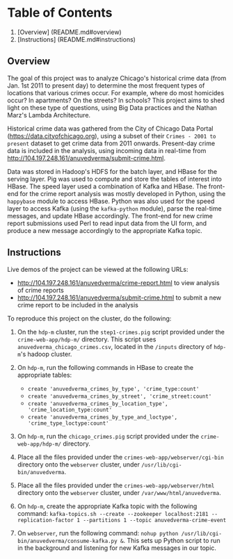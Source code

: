 # Table of Contents

1. [Overview] (README.md#overview)
2. [Instructions] (README.md#instructions)


## Overview
The goal of this project was to analyze Chicago's historical crime data (from Jan. 1st 2011 to present day) to determine the most frequent types of locations that various crimes occur. For example, where do most homicides occur? In apartments? On the streets? In schools? This project aims to shed light on these type of questions, using Big Data practices and the Nathan Marz's Lambda Architecture.


Historical crime data was gathered from the City of Chicago Data Portal (https://data.cityofchicago.org), using a subset of their `Crimes - 2001 to present` dataset to get crime data from 2011 onwards. Present-day crime data is included in the analysis, using incoming data in real-time from http://104.197.248.161/anuvedverma/submit-crime.html.


Data was stored in Hadoop's HDFS for the batch layer, and HBase for the serving layer. Pig was used to compute and store the tables of interest into HBase. The speed layer used a combination of Kafka and HBase.
The front-end for the crime report analysis was mostly developed in Python, using the `happybase` module to access HBase. Python was also used for the speed layer to access Kafka (using the `kafka-python` module), parse the real-time messages, and update HBase accordingly.
The front-end for new crime report submissions used Perl to read input data from the UI form, and produce a new message accordingly to the appropriate Kafka topic.




## Instructions

Live demos of the project can be viewed at the following URLs:
* http://104.197.248.161/anuvedverma/crime-report.html to view analysis of crime reports
* http://104.197.248.161/anuvedverma/submit-crime.html to submit a new crime report to be included in the analysis



To reproduce this project on the cluster, do the following:

1. On the `hdp-m` cluster, run the `step1-crimes.pig` script provided under the `crime-web-app/hdp-m/` directory. This script uses `anuvedverma_chicago_crimes.csv`, located in the `/inputs` directory of `hdp-m`'s hadoop cluster.

2. On `hdp-m`, run the following commands in HBase to create the appropriate tables:

	* `create 'anuvedverma_crimes_by_type', 'crime_type:count'`
	* `create 'anuvedverma_crimes_by_street', 'crime_street:count'`
	* `create 'anuvedverma_crimes_by_location_type', 'crime_location_type:count'`
	* `create 'anuvedverma_crimes_by_type_and_loctype', 'crime_type_loctype:count'`

3. On `hdp-m`, run the `chicago_crimes.pig` script provided under the `crime-web-app/hdp-m/` directory.

4. Place all the files provided under the `crimes-web-app/webserver/cgi-bin` directory onto the `webserver` cluster, under `/usr/lib/cgi-bin/anuvedverma`.

5. Place all the files provided under the `crimes-web-app/webserver/html` directory onto the `webserver` cluster, under `/var/www/html/anuvedverma`.

6. On `hdp-m`, create the appropriate Kafka topic with the following command: `kafka-topics.sh --create --zookeeper localhost:2181 --replication-factor 1 --partitions 1 --topic anuvedverma-crime-event`

7. On `webserver`, run the following command: `nohup python /usr/lib/cgi-bin/anuvedverma/consume-kafka.py &`. This sets up Python script to run in the background and listening for new Kafka messages in our topic.
